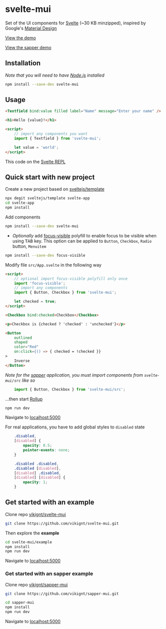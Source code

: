 # svelte-mui

Set of the UI components for [Svelte](https://svelte.dev) (~30 KB minzipped), inspired by Google's [Material Design](https://material.io/design/)

[View the demo](https://svelte-mui.ibbf.ru)

[View the sapper demo](https://sapper-mui.ibbf.ru)

## Installation

_Note that you will need to have [Node.js](https://nodejs.org) installed_

```bash
npm install --save-dev svelte-mui
```

## Usage

```html
<Textfield bind:value filled label="Name" message="Enter your name" />

<h1>Hello {value}!</h1>

<script>
    // import any components you want
    import { Textfield } from 'svelte-mui';

    let value = 'world';
</script>
```

This code on the [Svelte REPL](https://svelte.dev/repl/dfec17bd888749a1b76fa950df40f5dd?version=3.16.0)

## Quick start with new project

Create a new project based on [sveltejs/template](https://github.com/sveltejs/template)

```bash
npx degit sveltejs/template svelte-app
cd svelte-app
npm install
```

Add components

```bash
npm install --save-dev svelte-mui
```

* _Optionally_ add [focus-visible](https://github.com/WICG/focus-visible) polyfill to enable focus to be visible when using <kbd>TAB</kbd> key. This option can be applied to `Button`, `Checkbox`, `Radio` button, `Menuitem`

```bash
npm install --save-dev focus-visible
```

Modify file `src/App.svelte` in the following way

```html
<script>
    // optional import focus-visible polyfill only once
    import 'focus-visible';
    // import any components
    import { Button, Checkbox } from 'svelte-mui';

    let checked = true;
</script>

<Checkbox bind:checked>Checkbox</Checkbox>

<p>Checkbox is {checked ? 'checked' : 'unchecked'}</p>

<Button
    outlined
    shaped
    color="Red"
    on:click={() => { checked = !checked }}
>
    Inverse
</Button>
```

_Note for the [sapper](https://sapper.svelte.dev/) application, you must import components from `svelte-mui/src` like so_

```js
    import { Button, Checkbox } from 'svelte-mui/src';
```

...then start [Rollup](https://rollupjs.org/)

```bash
npm run dev
```

Navigate to [localhost:5000](http://localhost:5000)

For real applications, you have to add global styles to `disabled` state

```css
    .disabled,
    [disabled] {
        opacity: 0.5;
        pointer-events: none;
    }

    .disabled .disabled,
    .disabled [disabled],
    [disabled] .disabled,
    [disabled] [disabled] {
        opacity: 1;
    }
```

## Get started with an example

Clone repo [vikignt/svelte-mui](https://github.com/vikignt/svelte-mui.git)

```bash
git clone https://github.com/vikignt/svelte-mui.git
```

Then explore the __example__

```bash
cd svelte-mui/example
npm install
npm run dev
```

Navigate to [localhost:5000](http://localhost:5000)

### Get started with an sapper example

Clone repo [vikignt/sapper-mui](https://github.com/vikignt/sapper-mui.git)

```bash
git clone https://github.com/vikignt/sapper-mui.git
```

```bash
cd sapper-mui
npm install
npm run dev
```

Navigate to [localhost:5000](http://localhost:3000)
